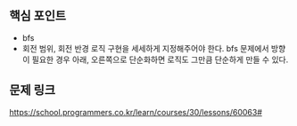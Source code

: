 ## 핵심 포인트

- bfs
- 회전 범위, 회전 반경 로직 구현을 세세하게 지정해주어야 한다. bfs 문제에서 방향이 필요한 경우 아래, 오른쪽으로 단순화하면 로직도 그만큼 단순하게 만들 수 있다.

## 문제 링크

https://school.programmers.co.kr/learn/courses/30/lessons/60063#
